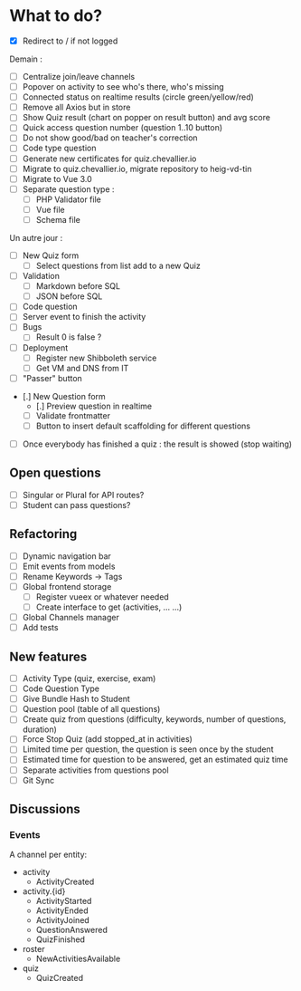 # What to do?

- [x] Redirect to / if not logged

Demain : 

- [ ] Centralize join/leave channels
- [ ] Popover on activity to see who's there, who's missing
- [ ] Connected status on realtime results (circle green/yellow/red)
- [ ] Remove all Axios but in store
- [ ] Show Quiz result (chart on popper on result button) and avg score
- [ ] Quick access question number (question 1..10 button)
- [ ] Do not show good/bad on teacher's correction
- [ ] Code type question
- [ ] Generate new certificates for quiz.chevallier.io
- [ ] Migrate to quiz.chevallier.io, migrate repository to heig-vd-tin
- [ ] Migrate to Vue 3.0
- [ ] Separate question type :
  - [ ] PHP Validator file
  - [ ] Vue file
  - [ ] Schema file

Un autre jour :

- [ ] New Quiz form
  - [ ] Select questions from list add to a new Quiz
- [ ] Validation 
  - [ ] Markdown before SQL
  - [ ] JSON before SQL
- [ ] Code question
- [ ] Server event to finish the activity
- [ ] Bugs
  - [ ] Result 0 is false ?
- [ ] Deployment
  - [ ] Register new Shibboleth service
  - [ ] Get VM and DNS from IT
- [ ] "Passer" button
- [.] New Question form
  - [.] Preview question in realtime
  - [ ] Validate frontmatter
  - [ ] Button to insert default scaffolding for different questions
- [ ] Once everybody has finished a quiz : the result is showed (stop waiting)
  
## Open questions

- [ ] Singular or Plural for API routes?
- [ ] Student can pass questions?

## Refactoring

- [ ] Dynamic navigation bar
- [ ] Emit events from models
- [ ] Rename Keywords -> Tags
- [ ] Global frontend storage 
  - [ ] Register vueex or whatever needed
  - [ ] Create interface to get (activities, ... ...)
- [ ] Global Channels manager
- [ ] Add tests
  
## New features

- [ ] Activity Type (quiz, exercise, exam)
- [ ] Code Question Type
- [ ] Give Bundle Hash to Student
- [ ] Question pool (table of all questions)
- [ ] Create quiz from questions (difficulty, keywords, number of questions, duration)
- [ ] Force Stop Quiz (add stopped_at in activities)
- [ ] Limited time per question, the question is seen once by the student
- [ ] Estimated time for question to be answered, get an estimated quiz time
- [ ] Separate activities from questions pool
- [ ] Git Sync

## Discussions

### Events

A channel per entity:

- activity
  - ActivityCreated
- activity.{id}
  - ActivityStarted
  - ActivityEnded
  - ActivityJoined
  - QuestionAnswered
  - QuizFinished
- roster
  - NewActivitiesAvailable
- quiz
  - QuizCreated
